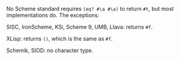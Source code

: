 No Scheme standard requires `(eq? #\a #\a)` to return `#t`, but most implementations do.  The exceptions:

SISC, IronScheme, KSi, Scheme 9, UMB, Llava: returns `#f`.

XLisp: returns `()`, which is the same as `#f`.

Schemik, SIOD: no character type.
